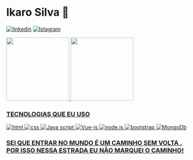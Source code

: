 # Ikaro Silva  🐻
[![linkedin](https://img.shields.io/badge/LinkedIn-0077B5?style=for-the-badge&logo=linkedin&logoColor=white)](https://br.linkedin.com/in/ikaro-silva-71071b221)
[![Istagram](https://img.shields.io/badge/Instagram-E4405F?style=for-the-badge&logo=instagram&logoColor=white)](https://www.instagram.com/afroo_zen/)

<div>
  <a href="https://github.com/Ikaro-silva">
  <img height="167em" src="https://github-readme-stats.vercel.app/api?username=Ikaro-silva&show_icons=true&theme=material-palenight&include_all_commits=true&count_private=true"/>
  <img height="167em" src="https://github-readme-stats.vercel.app/api/top-langs/?username=Ikaro-silva&layout=compact&langs_count=7&theme=material-palenight"/>
</div>

### TECNOLOGIAS QUE EU USO 
<div style = display:inline_block> 
    <img aling= "center" alt="html" src ="https://img.shields.io/badge/HTML5-E34F26?style=for-the-badge&logo=html5&logoColor=white"/>
    <img aling= "center" alt="css" src ="https://img.shields.io/badge/CSS-239120?&style=for-the-badge&logo=css3&logoColor=white"/>
    <img aling= "center" alt="Java script" src ="https://img.shields.io/badge/JavaScript-323330?style=for-the-badge&logo=javascript&logoColor=F7DF1E"/>
    <img aling= "center" alt="Vue-js" src ="https://img.shields.io/badge/Vue.js-35495E?style=for-the-badge&logo=vue.js&logoColor=4FC08D"/>
    <img aling= "center" alt="node.js" src ="https://img.shields.io/badge/Node.js-43853D?style=for-the-badge&logo=node.js&logoColor=white"/>
    <img aling= "center" alt="bootstrap" src ="https://img.shields.io/badge/Bootstrap-563D7C?style=for-the-badge&logo=bootstrap&logoColor=white"/>
    <img aling= "center" alt="MongoDb" src ="https://img.shields.io/badge/MongoDB-4EA94B?style=for-the-badge&logo=mongodb&logoColor=white"/>
</div>

### SEI QUE ENTRAR NO MUNDO É UM CAMINHO SEM VOLTA , POR ISSO NESSA ESTRADA EU NÃO MARQUEI O CAMINHO!
